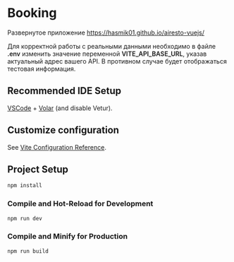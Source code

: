 # Booking

Развернутое приложение
<a href="https://hasmik01.github.io/airesto-vuejs/" target="blank">https://hasmik01.github.io/airesto-vuejs/</a>

Для корректной работы с реальными данными необходимо в файле <span style="font-weight:600">.env</span> изменить значение переменной <span style="font-weight:600">VITE_API_BASE_URL</span>, указав актуальный адрес вашего API. В противном случае будет отображаться тестовая информация.

## Recommended IDE Setup

[VSCode](https://code.visualstudio.com/) + [Volar](https://marketplace.visualstudio.com/items?itemName=Vue.volar) (and disable Vetur).

## Customize configuration

See [Vite Configuration Reference](https://vite.dev/config/).

## Project Setup

```sh
npm install
```

### Compile and Hot-Reload for Development

```sh
npm run dev
```

### Compile and Minify for Production

```sh
npm run build
```



